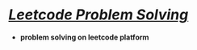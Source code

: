 # [*Leetcode Problem Solving*](https://leetcode.com/sunnytyagi886/) 
* **problem solving on leetcode platform**